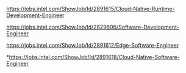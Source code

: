 



https://jobs.intel.com/ShowJob/Id/2891615/Cloud-Native-Runtime-Development-Engineer





https://jobs.intel.com/ShowJob/Id/2829606/Software-Development-Engineer



https://jobs.intel.com/ShowJob/Id/2891612/Edge-Software-Engineer



*https://jobs.intel.com/ShowJob/Id/2891618/Cloud-Native-Software-Engineer